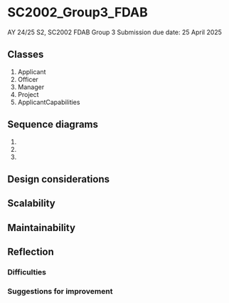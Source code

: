 # SC2002_Group3_FDAB
AY 24/25 S2, SC2002 FDAB Group 3
Submission due date: 25 April 2025

## Classes
1. Applicant
2. Officer
3. Manager
4. Project
5. ApplicantCapabilities

## Sequence diagrams
1. 
2. 
3. 

## Design considerations

## Scalability

## Maintainability 

## Reflection
### Difficulties

### Suggestions for improvement

